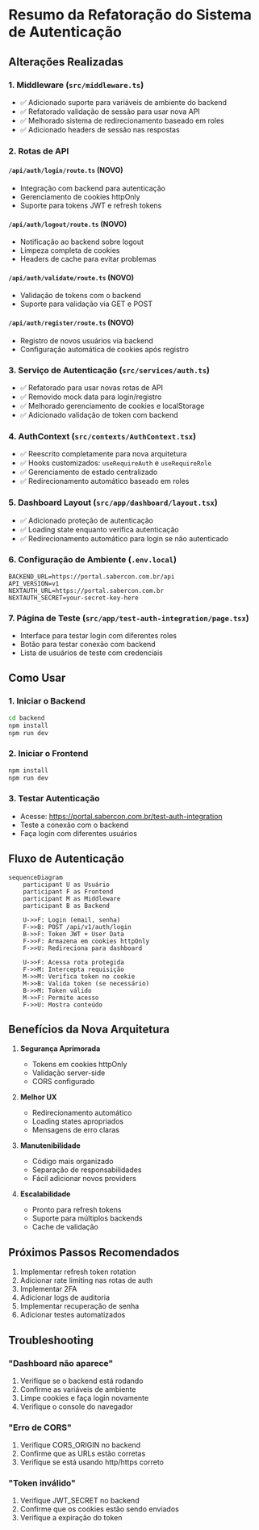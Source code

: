 # Resumo da Refatoração do Sistema de Autenticação

## Alterações Realizadas

### 1. Middleware (`src/middleware.ts`)
- ✅ Adicionado suporte para variáveis de ambiente do backend
- ✅ Refatorado validação de sessão para usar nova API
- ✅ Melhorado sistema de redirecionamento baseado em roles
- ✅ Adicionado headers de sessão nas respostas

### 2. Rotas de API

#### `/api/auth/login/route.ts` (NOVO)
- Integração com backend para autenticação
- Gerenciamento de cookies httpOnly
- Suporte para tokens JWT e refresh tokens

#### `/api/auth/logout/route.ts` (NOVO)
- Notificação ao backend sobre logout
- Limpeza completa de cookies
- Headers de cache para evitar problemas

#### `/api/auth/validate/route.ts` (NOVO)
- Validação de tokens com o backend
- Suporte para validação via GET e POST

#### `/api/auth/register/route.ts` (NOVO)
- Registro de novos usuários via backend
- Configuração automática de cookies após registro

### 3. Serviço de Autenticação (`src/services/auth.ts`)
- ✅ Refatorado para usar novas rotas de API
- ✅ Removido mock data para login/registro
- ✅ Melhorado gerenciamento de cookies e localStorage
- ✅ Adicionado validação de token com backend

### 4. AuthContext (`src/contexts/AuthContext.tsx`)
- ✅ Reescrito completamente para nova arquitetura
- ✅ Hooks customizados: `useRequireAuth` e `useRequireRole`
- ✅ Gerenciamento de estado centralizado
- ✅ Redirecionamento automático baseado em roles

### 5. Dashboard Layout (`src/app/dashboard/layout.tsx`)
- ✅ Adicionado proteção de autenticação
- ✅ Loading state enquanto verifica autenticação
- ✅ Redirecionamento automático para login se não autenticado

### 6. Configuração de Ambiente (`.env.local`)
```env
BACKEND_URL=https://portal.sabercon.com.br/api
API_VERSION=v1
NEXTAUTH_URL=https://portal.sabercon.com.br
NEXTAUTH_SECRET=your-secret-key-here
```

### 7. Página de Teste (`src/app/test-auth-integration/page.tsx`)
- Interface para testar login com diferentes roles
- Botão para testar conexão com backend
- Lista de usuários de teste com credenciais

## Como Usar

### 1. Iniciar o Backend
```bash
cd backend
npm install
npm run dev
```

### 2. Iniciar o Frontend
```bash
npm install
npm run dev
```

### 3. Testar Autenticação
- Acesse: https://portal.sabercon.com.br/test-auth-integration
- Teste a conexão com o backend
- Faça login com diferentes usuários

## Fluxo de Autenticação

```mermaid
sequenceDiagram
    participant U as Usuário
    participant F as Frontend
    participant M as Middleware
    participant B as Backend
    
    U->>F: Login (email, senha)
    F->>B: POST /api/v1/auth/login
    B->>F: Token JWT + User Data
    F->>F: Armazena em cookies httpOnly
    F->>U: Redireciona para dashboard
    
    U->>F: Acessa rota protegida
    F->>M: Intercepta requisição
    M->>M: Verifica token no cookie
    M->>B: Valida token (se necessário)
    B->>M: Token válido
    M->>F: Permite acesso
    F->>U: Mostra conteúdo
```

## Benefícios da Nova Arquitetura

1. **Segurança Aprimorada**
   - Tokens em cookies httpOnly
   - Validação server-side
   - CORS configurado

2. **Melhor UX**
   - Redirecionamento automático
   - Loading states apropriados
   - Mensagens de erro claras

3. **Manutenibilidade**
   - Código mais organizado
   - Separação de responsabilidades
   - Fácil adicionar novos providers

4. **Escalabilidade**
   - Pronto para refresh tokens
   - Suporte para múltiplos backends
   - Cache de validação

## Próximos Passos Recomendados

1. Implementar refresh token rotation
2. Adicionar rate limiting nas rotas de auth
3. Implementar 2FA
4. Adicionar logs de auditoria
5. Implementar recuperação de senha
6. Adicionar testes automatizados

## Troubleshooting

### "Dashboard não aparece"
1. Verifique se o backend está rodando
2. Confirme as variáveis de ambiente
3. Limpe cookies e faça login novamente
4. Verifique o console do navegador

### "Erro de CORS"
1. Verifique CORS_ORIGIN no backend
2. Confirme que as URLs estão corretas
3. Verifique se está usando http/https correto

### "Token inválido"
1. Verifique JWT_SECRET no backend
2. Confirme que os cookies estão sendo enviados
3. Verifique a expiração do token